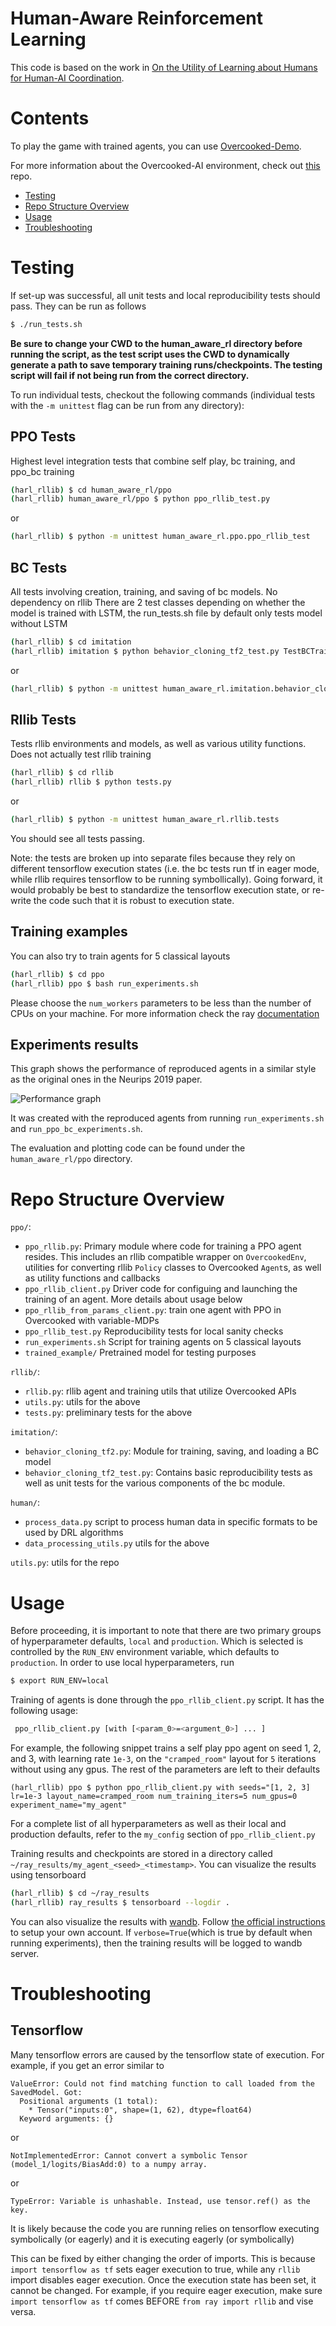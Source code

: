 # Human-Aware Reinforcement Learning

This code is based on the work in [On the Utility of Learning about Humans for Human-AI Coordination](https://arxiv.org/abs/1910.05789). 

# Contents

To play the game with trained agents, you can use [Overcooked-Demo](https://github.com/HumanCompatibleAI/overcooked-demo).

For more information about the Overcooked-AI environment, check out [this](https://github.com/HumanCompatibleAI/overcooked_ai) repo.

* [Testing](#testing)
* [Repo Structure Overview](#repo-structure-overview)
* [Usage](#usage)
* [Troubleshooting](#troubleshooting)
# Testing

If set-up was successful, all unit tests and local reproducibility tests should pass. They can be run as follows

```bash
$ ./run_tests.sh
```

**Be sure to change your CWD to the human_aware_rl directory before running the script, 
as the test script uses the CWD to dynamically generate a path to save temporary training runs/checkpoints. 
The testing script will fail if not being run from the correct directory.**

To run individual tests, checkout the following commands (individual tests with the  `-m unittest` flag can be run from any directory):

## PPO Tests
Highest level integration tests that combine self play, bc training, and ppo_bc training
```bash
(harl_rllib) $ cd human_aware_rl/ppo
(harl_rllib) human_aware_rl/ppo $ python ppo_rllib_test.py
```
or 
```bash
(harl_rllib) $ python -m unittest human_aware_rl.ppo.ppo_rllib_test
```

## BC Tests
All tests involving creation, training, and saving of bc models. No dependency on rllib
There are 2 test classes depending on whether the model is trained with LSTM, the run_tests.sh file by default only tests model without LSTM 
```bash
(harl_rllib) $ cd imitation
(harl_rllib) imitation $ python behavior_cloning_tf2_test.py TestBCTraining
```
or 
```bash
(harl_rllib) $ python -m unittest human_aware_rl.imitation.behavior_cloning_tf2_test.TestBCTraining
```
## Rllib Tests
Tests rllib environments and models, as well as various utility functions. Does not actually test rllib training
```bash
(harl_rllib) $ cd rllib
(harl_rllib) rllib $ python tests.py
```
or 
```bash
(harl_rllib) $ python -m unittest human_aware_rl.rllib.tests
```

You should see all tests passing. 

Note: the tests are broken up into separate files because they rely on different tensorflow execution states (i.e. the bc tests run tf in eager mode, while rllib requires tensorflow to be running symbollically). Going forward, it would probably be best to standardize the tensorflow execution state, or re-write the code such that it is robust to execution state.

## Training examples

You can also try to train agents for 5 classical layouts

```bash
(harl_rllib) $ cd ppo
(harl_rllib) ppo $ bash run_experiments.sh
```

Please choose the `num_workers` parameters to be less than the number of CPUs on your machine. For more information
check the ray [documentation](https://docs.ray.io/en/latest/rllib/rllib-training.html)

## Experiments results

This graph shows the performance of reproduced agents in a similar style as the original ones in the Neurips 2019 paper.

![Performance graph](./performance.jpg)

It was created with the reproduced agents from running `run_experiments.sh` and `run_ppo_bc_experiments.sh`.

The evaluation and plotting code can be found under the `human_aware_rl/ppo` directory.



# Repo Structure Overview

`ppo/`:
- `ppo_rllib.py`: Primary module where code for training a PPO agent resides. This includes an rllib compatible wrapper on `OvercookedEnv`, utilities for converting rllib `Policy` classes to Overcooked `Agent`s, as well as utility functions and callbacks
- `ppo_rllib_client.py` Driver code for configuing and launching the training of an agent. More details about usage below
- `ppo_rllib_from_params_client.py`: train one agent with PPO in Overcooked with variable-MDPs 
- `ppo_rllib_test.py` Reproducibility tests for local sanity checks
- `run_experiments.sh` Script for training agents on 5 classical layouts
- `trained_example/` Pretrained model for testing purposes


`rllib/`:
- `rllib.py`: rllib agent and training utils that utilize Overcooked APIs
- `utils.py`: utils for the above
- `tests.py`: preliminary tests for the above

`imitation/`:
- `behavior_cloning_tf2.py`:  Module for training, saving, and loading a BC model
- `behavior_cloning_tf2_test.py`: Contains basic reproducibility tests as well as unit tests for the various components of the bc module.

`human/`:
- `process_data.py` script to process human data in specific formats to be used by DRL algorithms
- `data_processing_utils.py` utils for the above

`utils.py`: utils for the repo

# Usage

Before proceeding, it is important to note that there are two primary groups of hyperparameter defaults, `local` and `production`. Which is selected is controlled by the `RUN_ENV` environment variable, which defaults to `production`. In order to use local hyperparameters, run
```bash
$ export RUN_ENV=local
```

Training of agents is done through the `ppo_rllib_client.py` script. It has the following usage:

```bash
 ppo_rllib_client.py [with [<param_0>=<argument_0>] ... ]
```

For example, the following snippet trains a self play ppo agent on seed 1, 2, and 3, with learning rate `1e-3`, on the `"cramped_room"` layout for `5` iterations without using any gpus. The rest of the parameters are left to their defaults
```
(harl_rllib) ppo $ python ppo_rllib_client.py with seeds="[1, 2, 3] lr=1e-3 layout_name=cramped_room num_training_iters=5 num_gpus=0 experiment_name="my_agent"
```

For a complete list of all hyperparameters as well as their local and production defaults, refer to the `my_config` section of  `ppo_rllib_client.py`


Training results and checkpoints are stored in a directory called `~/ray_results/my_agent_<seed>_<timestamp>`. You can visualize the results using tensorboard
```bash
(harl_rllib) $ cd ~/ray_results
(harl_rllib) ray_results $ tensorboard --logdir .
```

You can also visualize the results with [wandb](https://wandb.ai/site). Follow [the official instructions](https://docs.wandb.ai/quickstart) to setup your own account. 
If `verbose=True`(which is true by default when running experiments), then the training results will be logged to wandb server. 


# Troubleshooting

## Tensorflow
Many tensorflow errors are caused by the tensorflow state of execution. For example, if you get an error similar to 

```
ValueError: Could not find matching function to call loaded from the SavedModel. Got:
  Positional arguments (1 total):
    * Tensor("inputs:0", shape=(1, 62), dtype=float64)
  Keyword arguments: {}
```

or

```
NotImplementedError: Cannot convert a symbolic Tensor (model_1/logits/BiasAdd:0) to a numpy array.
```

or

```
TypeError: Variable is unhashable. Instead, use tensor.ref() as the key.
```

It is likely because the code you are running relies on tensorflow executing symbolically (or eagerly) and it is executing eagerly (or symbolically)

This can be fixed by either changing the order of imports. This is because `import tensorflow as tf` sets eager execution to true, while any `rllib` import disables eager execution. Once the execution state has been set, it cannot be changed. For example, if you require eager execution, make sure `import tensorflow as tf` comes BEFORE `from ray import rllib` and vise versa.
